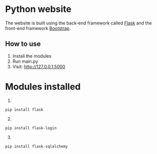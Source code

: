 # Python website
The website is built using the back-end framework called [Flask](https://flask.palletsprojects.com/en/3.0.x/) and the front-end framework [Bootstrap](https://getbootstrap.com/docs/5.3/getting-started/introduction/).

## How to use
1. Install the modules
2. Run main.py
3. Visit: http://127.0.0.1:5000

# Modules installed

1. 
```
pip install flask
```
2. 
```
pip install flask-login
```
3. 
```
pip install flask-sqlalchemy
```